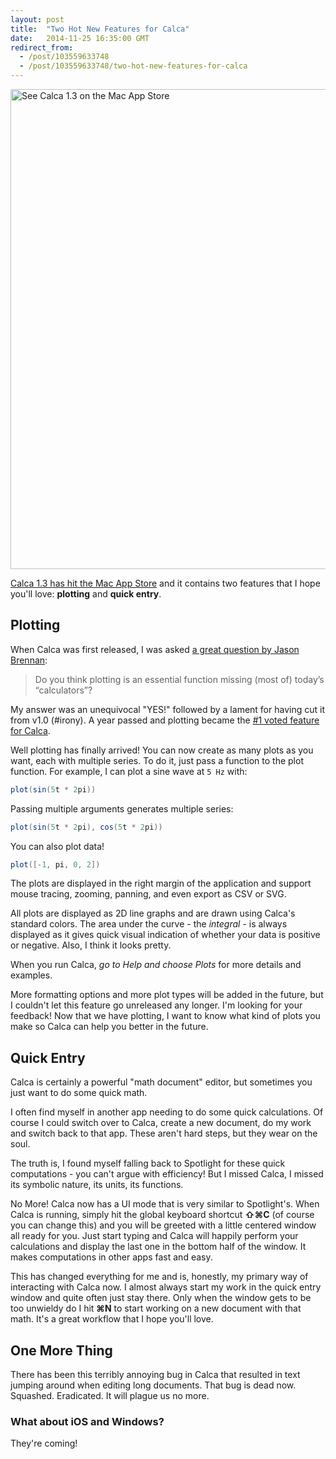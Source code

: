 ```yaml
---
layout: post
title:  "Two Hot New Features for Calca"
date:   2014-11-25 16:35:00 GMT
redirect_from:
  - /post/103559633748
  - /post/103559633748/two-hot-new-features-for-calca
---
```




[<img alt="See Calca 1.3 on the Mac App Store" src="http://static.squarespace.com/static/51969d17e4b04e94848c1da1/5196a2f0e4b074099d71b663/5474b626e4b063269d8ec5d0/1416934951823/Blog.png?format=1500w" width="768" />](https://itunes.apple.com/us/app/calca/id635758264)

[Calca 1.3 has hit the Mac App Store](https://itunes.apple.com/us/app/calca/id635758264) and it contains two features that I hope you'll love: **plotting** and **quick entry**.


## Plotting


When Calca was first released, I was asked [a great question by Jason Brennan](http://nearthespeedoflight.com/article/2013_07_24_calca_review_and_interview):

> Do you think plotting is an essential function missing (most of) today’s “calculators”?


My answer was an unequivocal "YES!" followed by a lament for having cut it from v1.0 (#irony). A year passed and plotting became the [#1 voted feature for Calca](http://calca.uservoice.com).

Well plotting has finally arrived! You can now create as many plots as you want, each with multiple series. To do it, just pass a function to the plot function. For example, I can plot a sine wave at `5 Hz` with:

```csharp
plot(sin(5t * 2pi))
```


Passing multiple arguments generates multiple series:

```csharp
plot(sin(5t * 2pi), cos(5t * 2pi))
```


You can also plot data!

```csharp
plot([-1, pi, 0, 2])
```


The plots are displayed in the right margin of the application and support mouse tracing, zooming, panning, and even export as CSV or SVG.

All plots are displayed as 2D line graphs and are drawn using Calca's standard colors. The area under the curve - the *integral* - is always displayed as it gives quick visual indication of whether your data is positive or negative. Also, I think it looks pretty.

When you run Calca, *go to Help and choose Plots* for more details and examples.

More formatting options and more plot types will be added in the future, but I couldn't let this feature go unreleased any longer. I'm looking for your feedback! Now that we have plotting, I want to know what kind of plots you make so Calca can help you better in the future.


## Quick Entry


Calca is certainly a powerful "math document" editor, but sometimes you just want to do some quick math.

I often find myself in another app needing to do some quick calculations. Of course I could switch over to Calca, create a new document, do my work and switch back to that app. These aren't hard steps, but they wear on the soul.

The truth is, I found myself falling back to Spotlight for these quick computations - you can't argue with efficiency! But I missed Calca, I missed its symbolic nature, its units, its functions.

No More! Calca now has a UI mode that is very similar to Spotlight's. When Calca is running, simply hit the global keyboard shortcut **⇧⌘C** (of course you can change this) and you will be greeted with a little centered window all ready for you. Just start typing and Calca will happily perform your calculations and display the last one in the bottom half of the window. It makes computations in other apps fast and easy.

This has changed everything for me and is, honestly, my primary way of interacting with Calca now. I almost always start my work in the quick entry window and quite often just stay there. Only when the window gets to be too unwieldy do I hit **⌘N** to start working on a new document with that math. It's a great workflow that I hope you'll love.


## One More Thing


There has been this terribly annoying bug in Calca that resulted in text jumping around when editing long documents. That bug is dead now. Squashed. Eradicated. It will plague us no more.


### What about iOS and Windows?


They're coming!
